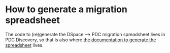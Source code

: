 # How to generate a migration spreadsheet
The code to (re)generate the DSpace --> PDC migration spreadsheet lives in PDC Discovery, so that is also where [the documentation to generate the spreadsheet](https://github.com/pulibrary/pdc_discovery/blob/main/docs/migration_spreadsheet.md) lives. 